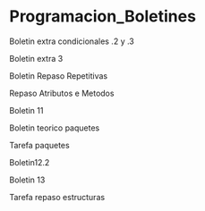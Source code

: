 # Programacion_Boletines

Boletin extra condicionales .2 y .3

Boletin extra 3

Boletin Repaso Repetitivas

Repaso Atributos e Metodos

Boletin 11

Boletin teorico paquetes

Tarefa paquetes

Boletin12.2

Boletin 13

Tarefa repaso estructuras
